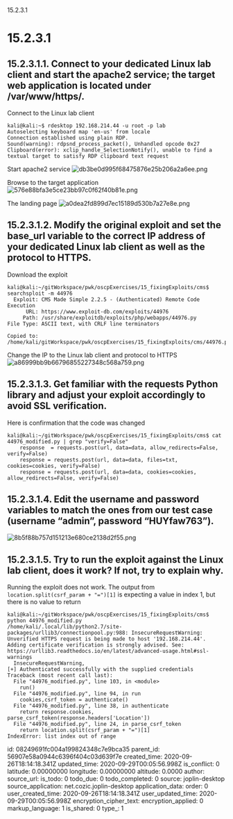 15.2.3.1

# 15.2.3.1
## 15.2.3.1.1. Connect to your dedicated Linux lab client and start the apache2 service; the target web application is located under **/var/www/https/**.

Connect to the Linux lab client
```plaintext
kali@kali:~$ rdesktop 192.168.214.44 -u root -p lab
Autoselecting keyboard map 'en-us' from locale
Connection established using plain RDP.
Sound(warning): rdpsnd_process_packet(), Unhandled opcode 0x27
Clipboard(error): xclip_handle_SelectionNotify(), unable to find a textual target to satisfy RDP clipboard text request
```

Start apache2 service
![db3be0d995f68475876e25b206a2a6ee.png](:/9ced560c0227495c9a2fce001721b6bc)

Browse to the target application
![576e88bfa3e5ce23bb97c0f62f40b81e.png](:/b6fb36a33ac144a7a62d3e9c19e87a10)

The landing page
![a0dea2fd899d7ec15189d530b7a27e8e.png](:/d1861ab831cd4e8ab7ded5a757f85ec5)




## 15.2.3.1.2. Modify the original exploit and set the base_url variable to the correct IP address of your dedicated Linux lab client as well as the protocol to HTTPS.

Download the exploit
```
kali@kali:~/gitWorkspace/pwk/oscpExercises/15_fixingExploits/cms$ searchsploit -m 44976
  Exploit: CMS Made Simple 2.2.5 - (Authenticated) Remote Code Execution
      URL: https://www.exploit-db.com/exploits/44976
     Path: /usr/share/exploitdb/exploits/php/webapps/44976.py
File Type: ASCII text, with CRLF line terminators

Copied to: /home/kali/gitWorkspace/pwk/oscpExercises/15_fixingExploits/cms/44976.py
```

Change the IP to the Linux lab client and protocol to HTTPS
![a86999bb9b66796855227348c568a759.png](:/03f4c0a5d38743e89f42919c2e834ab6)


## 15.2.3.1.3. Get familiar with the requests Python library and adjust your exploit accordingly to avoid SSL verification.
Here is confirmation that the code was changed
```plaintext
kali@kali:~/gitWorkspace/pwk/oscpExercises/15_fixingExploits/cms$ cat 44976_modified.py | grep "verify=False"
    response  = requests.post(url, data=data, allow_redirects=False, verify=False)
    response = requests.post(url, data=data, files=txt, cookies=cookies, verify=False)
    response = requests.post(url, data=data, cookies=cookies, allow_redirects=False, verify=False)
```



## 15.2.3.1.4. Edit the username and password variables to match the ones from our test case (username “admin”, password “HUYfaw763”).
![8b5f88b757d151213e680ce2138d2f55.png](:/0786dd81561b4ddeba3d15778c3d953a)





## 15.2.3.1.5. Try to run the exploit against the Linux lab client, does it work? If not, try to explain why.

Running the exploit does not work. The output from `location.split(csrf_param + "=")[1]` is expecting a value in index 1, but there is no value to return

```plaintext
kali@kali:~/gitWorkspace/pwk/oscpExercises/15_fixingExploits/cms$ python 44976_modified.py 
/home/kali/.local/lib/python2.7/site-packages/urllib3/connectionpool.py:988: InsecureRequestWarning: Unverified HTTPS request is being made to host '192.168.214.44'. Adding certificate verification is strongly advised. See: https://urllib3.readthedocs.io/en/latest/advanced-usage.html#ssl-warnings
  InsecureRequestWarning,
[+] Authenticated successfully with the supplied credentials
Traceback (most recent call last):
  File "44976_modified.py", line 103, in <module>
    run()
  File "44976_modified.py", line 94, in run
    cookies,csrf_token = authenticate()
  File "44976_modified.py", line 38, in authenticate
    return response.cookies, parse_csrf_token(response.headers['Location'])
  File "44976_modified.py", line 24, in parse_csrf_token
    return location.split(csrf_param + "=")[1]
IndexError: list index out of range
```




id: 08249691fc004a199824348c7e9bca35
parent_id: 56907e58a0944c6396f404c03d639f7e
created_time: 2020-09-26T18:14:18.341Z
updated_time: 2020-09-29T00:05:56.998Z
is_conflict: 0
latitude: 0.00000000
longitude: 0.00000000
altitude: 0.0000
author: 
source_url: 
is_todo: 0
todo_due: 0
todo_completed: 0
source: joplin-desktop
source_application: net.cozic.joplin-desktop
application_data: 
order: 0
user_created_time: 2020-09-26T18:14:18.341Z
user_updated_time: 2020-09-29T00:05:56.998Z
encryption_cipher_text: 
encryption_applied: 0
markup_language: 1
is_shared: 0
type_: 1